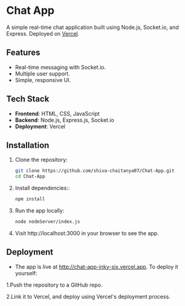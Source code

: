 # Chat App

A simple real-time chat application built using Node.js, Socket.io, and Express. Deployed on [Vercel](https://chat-app-inky-six.vercel.app).

## Features

- Real-time messaging with Socket.io.
- Multiple user support.
- Simple, responsive UI.

## Tech Stack

- **Frontend**: HTML, CSS, JavaScript
- **Backend**: Node.js, Express.js, Socket.io
- **Deployment**: Vercel

## Installation

1. Clone the repository:
   ```bash
   git clone https://github.com/shiva-chaitanya07/Chat-App.git
   cd Chat-App

2. Install dependencies::
   ```bash
   npm install

3. Run the app locally:
   ```bash
   node nodeServer/index.js

4. Visit http://localhost:3000 in your browser to see the app.


## Deployment

- The app is live at http://chat-app-inky-six.vercel.app. To deploy it yourself:
  
 1.Push the repository to a GitHub repo.
 
 2.Link it to Vercel, and deploy using Vercel's deployment process.

   

